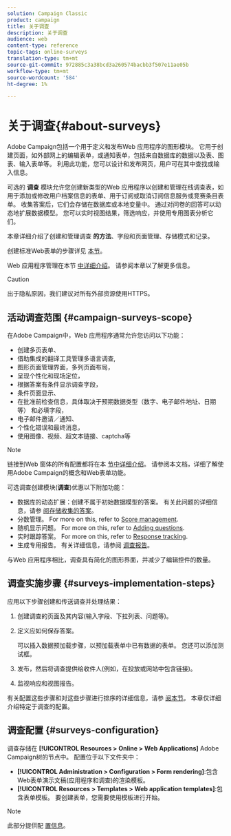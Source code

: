 ```yaml
---
solution: Campaign Classic
product: campaign
title: 关于调查
description: 关于调查
audience: web
content-type: reference
topic-tags: online-surveys
translation-type: tm+mt
source-git-commit: 972885c3a38bcd3a260574bacbb3f507e11ae05b
workflow-type: tm+mt
source-wordcount: '584'
ht-degree: 1%

---
```



# 关于调查{#about-surveys}

Adobe Campaign包括一个用于定义和发布Web 应用程序的图形模块。 它用于创建页面，如外部网上的编辑表单，或通知表单，包括来自数据库的数据以及表、图表、输入表单等。 利用此功能，您可以设计和发布网页，用户可在其中查找或输入信息。

可选的 **调查** 模块允许您创建新类型的Web 应用程序以创建和管理在线调查表，如用于添加或修改用户档案信息的表单、用于订阅或取消订阅信息服务或竞赛条目表单。 收集答案后，它们会存储在数据库或本地变量中。 通过对问卷的回答可以动态地扩展数据模型。 您可以实时视图结果，筛选响应，并使用专用图表分析它们。

本章详细介绍了创建和管理调查 **的方法**、字段和页面管理、存储模式和记录。

创建标准Web表单的步骤详见 [本节](../../web/using/about-web-forms.md)。

Web 应用程序管理在本节 [中详细介绍](../../web/using/about-web-applications.md)。 请参阅本章以了解更多信息。

>[!CAUTION]
>
>出于隐私原因，我们建议对所有外部资源使用HTTPS。

## 活动调查范围 {#campaign-surveys-scope}

在Adobe Campaign中，Web 应用程序通常允许您访问以下功能：

* 创建多页表单、
* 借助集成的翻译工具管理多语言调查,
* 图形页面管理界面，多列页面布局，
* 呈现个性化和现场定位，
* 根据答案有条件显示调查字段，
* 条件页面显示、
* 在批准前检查信息，具体取决于预期数据类型（数字、电子邮件地址、日期等） 和必填字段，
* 电子邮件邀请／通知、
* 个性化错误和最终消息，
* 使用图像、视频、超文本链接、captcha等

>[!NOTE]
>
>链接到Web 窗体的所有配置都将在本 [节中详细介绍](../../web/using/about-web-forms.md)。 请参阅本文档，详细了解使用Adobe Campaign的概念和Web表单功能。

可选调查创建模块(**调查**)优惠以下附加功能：

* 数据库的动态扩展：创建不属于初始数据模型的答案。 有关此问题的详细信息，请参 [阅存储收集的答案](../../web/using/managing-answers.md#storing-collected-answers)。
* 分数管理。 For more on this, refer to [Score management](../../web/using/managing-answers.md#score-management).
* 随机显示问题。 For more on this, refer to [Adding questions](../../web/using/building-a-survey.md#adding-questions).
* 实时跟踪答案。 For more on this, refer to [Response tracking](../../web/using/publish--track-and-use-collected-data.md#response-tracking).
* 生成专用报告。 有关详细信息，请参阅 [调查报告](../../web/using/publish--track-and-use-collected-data.md#reports-on-surveys)。

与Web 应用程序相比，调查具有简化的图形界面，并减少了编辑控件的数量。

## 调查实施步骤 {#surveys-implementation-steps}

应用以下步骤创建和传送调查并处理结果：

1. 创建调查的页面及其内容(输入字段、下拉列表、问题等)。
1. 定义应如何保存答案。

   可以插入数据预加载步骤，以预加载表单中已有数据的表单。 您还可以添加测试框。

1. 发布，然后将调查提供给收件人(例如，在投放或网站中包含链接)。
1. 监视响应和视图报告。

有关配置这些步骤和对这些步骤进行排序的详细信息，请参 [阅本节](../../web/using/about-web-forms.md)。 本章仅详细介绍特定于调查的配置。

## 调查配置 {#surveys-configuration}

调查存储在 **[!UICONTROL Resources > Online > Web Applications]** Adobe Campaign树的节点中。 配置位于以下文件夹中：

* **[!UICONTROL Administration > Configuration > Form rendering]**:包含Web表单演示文稿(应用程序和调查)的渲染模板。
* **[!UICONTROL Resources > Templates > Web application templates]**:包含表单模板。 要创建表单，您需要使用模板进行开始。

>[!NOTE]
>
>此部分提供配 [置信息](../../web/using/about-web-forms.md)。

